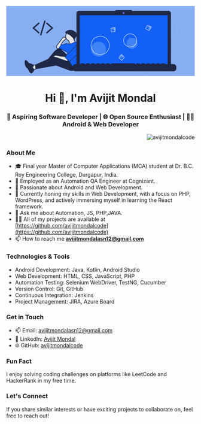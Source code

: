 ![logo](https://github.com/avijitmondalcode/avijitmondalcode/blob/main/Red%20and%20black%20Fashion%20Sale%20Facebook%20Cover%20(1).gif)

<h1 align="center">Hi 👋, I'm Avijit Mondal</h1>
<h3 align="center">🌟 Aspiring Software Developer | 🌐 Open Source Enthusiast | 👨‍💻 Android & Web Developer </h3>

<p align="right"> <img src="https://komarev.com/ghpvc/?username=avijitmondalcode&label=Profile%20views&color=0e75b6&style=flat" alt="avijitmondalcode" /> </p>

<!---### Hi there, I'm Avijit Mondal! 👋

👨‍💻 Android & Web Developer | 🌐 Open Source Enthusiast | 📱 Mobile App Enthusiast

### About Me

- 👀 I'm passionate about Android and Web Development.
- 🌱 I am currently learning Web Developemt(PHP) and WordpressI'm currently learning new programming languages and technologies to enhance my skills.
- 💼 Currently working as an Automation QA Engineer at Cognizant.
- 🎓 I hold a Master of Computer Applications degree from Dr.B.C.Roy Engineering College, Durgapur, India.
-->

### About Me

- 🎓 Final year Master of Computer Applications (MCA) student at Dr. B.C. Roy Engineering College, Durgapur, India.
- 💼 Employed as an Automation QA Engineer at Cognizant.
- 👀 Passionate about Android and Web Development.
- 🌱 Currently honing my skills in Web Development, with a focus on PHP, WordPress, and actively immersing myself in learning the React framework.
- 💬 Ask me about Automation, JS, PHP,JAVA.
- 👨‍💻 All of my projects are available at [https://github.com/avijitmondalcode](https://github.com/avijitmondalcode)
- 📫 How to reach me **avijitmondalasn12@gmail.com**
  
### Technologies & Tools

- Android Development: Java, Kotlin, Android Studio
- Web Development: HTML, CSS, JavaScript, PHP
- Automation Testing: Selenium WebDriver, TestNG, Cucumber
- Version Control: Git, GitHub
- Continuous Integration: Jenkins
- Project Management: JIRA, Azure Board

### Get in Touch

- 📫 Email: avijitmondalasn12@gmail.com
- 💼 LinkedIn: [Avijit Mondal](https://www.linkedin.com/in/avijit-mondal12/)
- 🌐 GitHub: [avijitmondalcode](https://github.com/avijitmondalcode)

### Fun Fact

I enjoy solving coding challenges on platforms like LeetCode and HackerRank in my free time.

### Let's Connect

If you share similar interests or have exciting projects to collaborate on, feel free to reach out!
